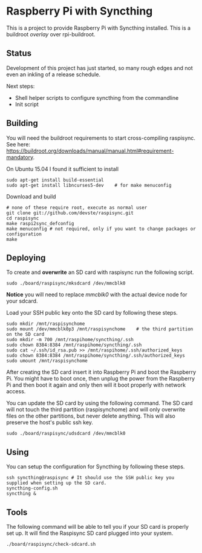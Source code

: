 Raspberry Pi with Syncthing
===========================

This is a project to provide Raspberry Pi with Syncthing installed. This is a buildroot *overlay* over rpi-buildroot.

Status
------

Development of this project has just started, so many rough edges and not even an inkling of a release schedule.

Next steps:
* Shell helper scripts to configure syncthing from the commandline
* Init script

Building
--------

You will need the buildroot requirements to start cross-compiling raspisync. See here: https://buildroot.org/downloads/manual/manual.html#requirement-mandatory.

On Ubuntu 15.04 I found it sufficient to install

    sudo apt-get install build-essential
    sudo apt-get install libncurses5-dev	# for make menuconfig

Download and build

    # none of these require root, execute as normal user
    git clone git://github.com/devste/raspisync.git
    cd raspisync
    make raspi2sync_defconfig
    make menuconfig	# not required, only if you want to change packages or configuration
    make

Deploying
---------

To create and **overwrite** an SD card with raspisync run the following script.

    sudo ./board/raspisync/mksdcard /dev/mmcblk0
    
**Notice** you will need to replace *mmcblk0* with the actual device node for your sdcard.

Load your SSH public key onto the SD card by following these steps.

    sudo mkdir /mnt/raspisynchome
    sudo mount /dev/mmcblk0p3 /mnt/raspisynchome	# the third partition on the SD card
    sudo mkdir -m 700 /mnt/raspihome/syncthing/.ssh
    sudo chown 8384:8384 /mnt/raspihome/syncthing/.ssh
    sudo cat ~/.ssh/id_rsa.pub >> /mnt/raspihome/.ssh/authorized_keys
    sudo chown 8384:8384 /mnt/raspihome/syncthing/.ssh/authorized_keys
    sudo umount /mnt/raspisynchome

After creating the SD card insert it into Raspberry Pi and boot the Raspberry Pi. You might have to boot once, then unplug the power from the Raspberry Pi and then boot it again and only then will it boot properly with network access.

You can update the SD card by using the following command. The SD card will not touch the third partition (raspisynchome) and will only overwrite files on the other partitions, but never delete anything. This will also preserve the host's public ssh key.

    sudo ./board/raspisync/udsdcard /dev/mmcblk0

Using
-----

You can setup the configuration for Syncthing by following these steps.

    ssh syncthing@raspisync	# It should use the SSH public key you supplied when setting up the SD card.
    syncthing-config.sh
    syncthing &

Tools
-----

The following command will be able to tell you if your SD card is properly set up. It will find the Raspisync SD card plugged into your system.

    ./board/raspisync/check-sdcard.sh
